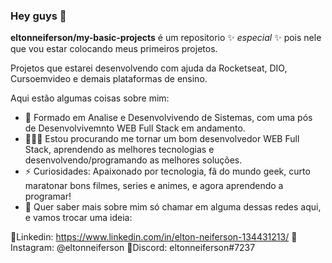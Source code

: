 ### Hey guys 👋

**eltonneiferson/my-basic-projects** é um repositorio ✨ _especial_ ✨ pois nele que vou estar colocando meus primeiros projetos.

Projetos que estarei desenvolvendo com ajuda da Rocketseat, DIO, Cursoemvideo e demais plataformas de ensino.

Aqui estão algumas coisas sobre mim:

- 🌱 Formado em Analise e Desenvolvivendo de Sistemas, com uma pós de Desenvolvivemnto WEB Full Stack em andamento.
- 👨🏻‍💻 Estou procurando me tornar um bom desenvolvedor WEB Full Stack, aprendendo as melhores tecnologias e desenvolvendo/programando as melhores soluções.
- ⚡ Curiosidades: Apaixonado por tecnologia, fã do mundo geek, curto maratonar bons filmes, series e animes, e agora aprendendo a programar!
- 💬 Quer saber mais sobre mim só chamar em alguma dessas redes aqui, e vamos trocar uma ideia:

📲Linkedin: https://www.linkedin.com/in/elton-neiferson-134431213/
📲Instagram: @eltonneiferson
📲Discord: eltonneiferson#7237